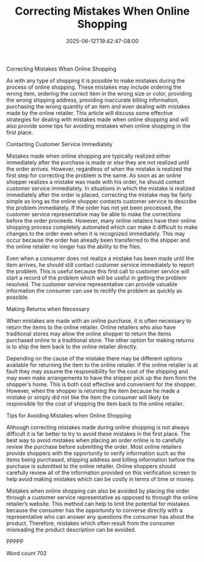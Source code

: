 ﻿---
title: "Correcting Mistakes When Online Shopping"
date: 2025-06-12T19:42:47-08:00
description: "TXT Tips for Web Success"
featured_image: "/images/TXT.jpg"
tags: ["TXT"]
---

Correcting Mistakes When Online Shopping

As with any type of shopping it is possible to make mistakes during the process of online shopping. These mistakes may include ordering the wrong item, ordering the correct item in the wrong size or color, providing the wrong shipping address, providing inaccurate billing information, purchasing the wrong quantity of an item and even dealing with mistakes made by the online retailer. This article will discuss some effective strategies for dealing with mistakes made when online shopping and will also provide some tips for avoiding mistakes when online shopping in the first place. 

Contacting Customer Service Immediately

Mistakes made when online shopping are typically realized either immediately after the purchase is made or else they are not realized until the order arrives. However, regardless of when the mistake is realized the first step for correcting the problem is the same. As soon as an online shopper realizes a mistake was made with his order, he should contact customer service immediately. In situations in which the mistake is realized immediately after the order is placed, correcting the mistake may be fairly simple as long as the online shopper contacts customer service to describe the problem immediately. If the order has not yet been processed, the customer service representative may be able to make the corrections before the order proceeds. However, many online retailers have their online shopping process completely automated which can make it difficult to make changes to the order even when it is recognized immediately. This may occur because the order has already been transferred to the shipper and the online retailer no longer has the ability to the files. 

Even when a consumer does not realize a mistake has been made until the item arrives, he should still contact customer service immediately to report the problem. This is useful because this first call to customer service will start a record of the problem which will be useful in getting the problem resolved. The customer service representative can provide valuable information the consumer can use to rectify the problem as quickly as possible. 

Making Returns when Necessary

When mistakes are made with an online purchase, it is often necessary to return the items to the online retailer. Online retailers who also have traditional stores may allow the online shopper to return the items purchased online to a traditional store. The other option for making returns is to ship the item back to the online retailer directly. 

Depending on the cause of the mistake there may be different options available for returning the item to the online retailer. If the online retailer is at fault they may assume the responsibility for the cost of the shipping and may even make arrangements to have the shipper pick up the item from the shopper’s home. This is both cost effective and convenient for the shopper. However, when the shopper is returning the item because he made a mistake or simply did not like the item the consumer will likely be responsible for the cost of shipping the item back to the online retailer. 

Tips for Avoiding Mistakes when Online Shopping

Although correcting mistakes made during online shopping is not always difficult it is far better to try to avoid these mistakes in the first place. The best way to avoid mistakes when placing an order online is to carefully review the purchase before submitting the order. Most online retailers provide shoppers with the opportunity to verify information such as the items being purchased, shipping address and billing information before the purchase is submitted to the online retailer. Online shoppers should carefully review all of the information provided on this verification screen to help avoid making mistakes which can be costly in terms of time or money.

Mistakes when online shopping can also be avoided by placing the order through a customer service representative as opposed to through the online retailer’s website. This method can help to limit the potential for mistakes because the consumer has the opportunity to converse directly with a representative who can answer any questions the consumer has about the product. Therefore, mistakes which often result from the consumer misreading the product description can be avoided. 

PPPPP

Word count 702


